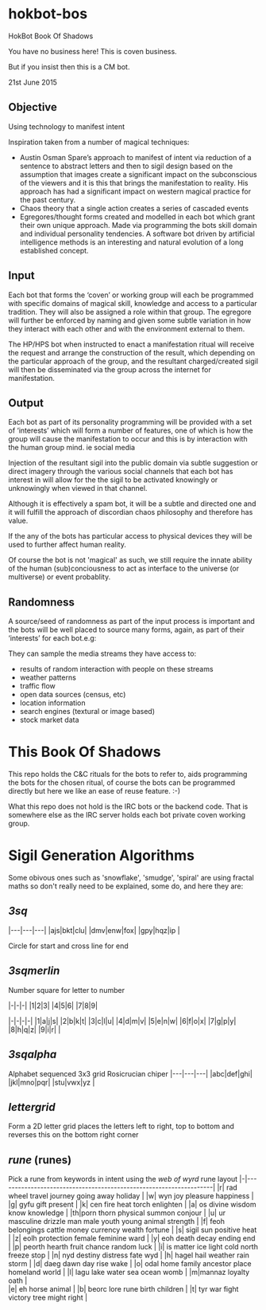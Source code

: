 # hokbot-bos
HokBot Book Of Shadows

You have no business here! This is coven business.

But if you insist then this is a CM bot.

21st June 2015

## Objective

Using technology to manifest intent 

Inspiration taken from a number of magical techniques:

* Austin Osman Spare’s approach to manifest of intent via reduction of a sentence to abstract letters and then to sigil design based on the assumption that images create a significant impact on the subconscious of the viewers and it is this that brings the manifestation to reality. His approach has had a significant impact on western magical practice for the past century.
* Chaos theory that a single action creates a series of cascaded events
* Egregores/thought forms created and modelled in each bot which grant their own unique approach. Made via programming the bots skill domain and individual personality tendencies. A software bot driven by artificial intelligence methods is an interesting and natural evolution of a long established concept.

## Input

Each bot that forms the ‘coven’ or working group will each be programmed with specific domains of magical skill, knowledge and access to a particular tradition. They will also be assigned a role within that group. The egregore will further be enforced by naming and given some subtle variation in how they interact with each other and with the environment external to them.

The HP/HPS bot when instructed to enact a manifestation ritual will receive the request and arrange the construction of the result, which depending on the particular approach of the group, and the resultant charged/created sigil will then be disseminated via the group across the internet for manifestation.

## Output

Each bot as part of its personality programming will be provided with a set of ‘interests’ which will form a number of features, one of which is how the group will cause the manifestation to occur and this is by interaction with the human group mind. ie social media

Injection of the resultant sigil into the public domain via subtle suggestion or direct imagery through the various social channels that each bot has interest in will allow for the the sigil to be activated knowingly or unknowingly when viewed in that channel. 

Although it is effectively a spam bot, it will be a subtle and directed one and it will fulfill the  approach of discordian chaos philosophy and therefore has value.

If the any of the bots has particular access to physical devices they will be used to further affect human reality.

Of course the bot is not 'magical' as such, we still require the innate ability of the human (sub)conciousness to act as interface to the universe (or multiverse) or event probablity.

## Randomness

A source/seed of randomness as part of the input process is important and the bots will be well placed to source many forms, again, as part of their ‘interests’ for each bot.e.g:

They can sample the media streams they have access to:
* results of random interaction with people on these streams
* weather patterns
* traffic flow
* open data sources (census, etc)
* location information
* search engines (textural or image based)
* stock market data




# This Book Of Shadows

This repo holds the C&C rituals for the bots to refer to, aids programming the bots for the chosen ritual, of course the bots can be programmed directly 
but here we like an ease of reuse feature. :-)

What this repo does not hold is the IRC bots or the backend code. That is somewhere else as the IRC server holds each bot private coven working group.



# Sigil Generation Algorithms

Some obivous ones such as 'snowflake', 'smudge', 'spiral' are using fractal maths so don't really 
need to be explained, some do, and here they are:


## _3sq_
|---|---|---|
|ajs|bkt|clu|
|dmv|enw|fox|
|gpy|hqz|ip |

Circle for start and cross line for end

## _3sqmerlin_

Number square for letter to number

|-|-|-|
|1|2|3|
|4|5|6|
|7|8|9|


|-|-|-|-|
|1|a|j|s|
|2|b|k|t|
|3|c|l|u|
|4|d|m|v|
|5|e|n|w|
|6|f|o|x|
|7|g|p|y|
|8|h|q|z|
|9|i|r| |


## _3sqalpha_
Alphabet sequenced 3x3 grid Rosicrucian chiper
|---|---|---|
|abc|def|ghi|
|jkl|mno|pqr|
|stu|vwx|yz |

## _lettergrid_

Form a 2D letter grid places the letters left to right, top to bottom and reverses this on the bottom right corner

## _rune_ (runes)
Pick a rune from keywords in intent using the _web of wyrd_ rune layout
|-|-------------------------------------------------------------------|
|r| rad wheel travel journey going away holiday                       |
|w| wyn joy pleasure happiness                                        |
|g| gyfu gift present                                                 |
|k| cen fire heat torch enlighten                                     |
|a| os divine wisdom know knowledge                                   |
|th|porn thorn physical summon conjour                                |
|u| ur masculine drizzle man male youth young animal strength         |
|f| feoh belongings cattle money currency wealth fortune              |
|s| sigil sun positive heat                                           |
|z| eolh protection female feminine ward                              |
|y| eoh death decay ending end                                        |
|p| peorth hearth fruit chance random luck                            |
|i| is matter ice light cold north freeze stop                        |
|n| nyd destiny distress fate wyd                                     |
|h| hagel hail weather rain storm                                     |
|d| daeg dawn day rise wake                                           |
|o| odal home family ancestor place homeland world                    |
|l| lagu lake water sea ocean womb                                    |
|m|mannaz loyalty oath                                                |    
|e| eh horse animal                                                   |
|b| beorc lore rune birth children                                    |
|t| tyr war fight victory tree might right                            |
